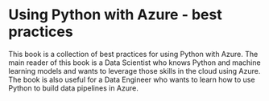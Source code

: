 # Using Python with Azure - best practices

This book is a collection of best practices for using Python with Azure. The main reader of this book is a Data Scientist who knows Python and machine learning models and wants to leverage those skills in the cloud using Azure. The book is also useful for a Data Engineer who wants to learn how to use Python to build data pipelines in Azure.

```{tableofcontents}
```
